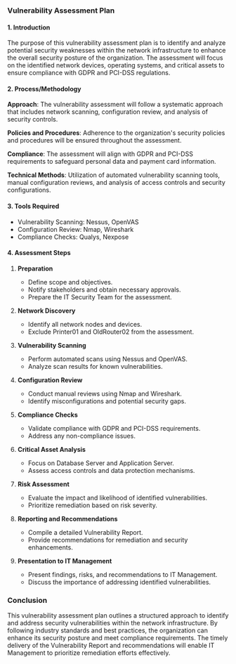### Vulnerability Assessment Plan

#### 1. Introduction
The purpose of this vulnerability assessment plan is to identify and analyze potential security weaknesses within the network infrastructure to enhance the overall security posture of the organization. The assessment will focus on the identified network devices, operating systems, and critical assets to ensure compliance with GDPR and PCI-DSS regulations.

#### 2. Process/Methodology
**Approach**: The vulnerability assessment will follow a systematic approach that includes network scanning, configuration review, and analysis of security controls.

**Policies and Procedures**: Adherence to the organization's security policies and procedures will be ensured throughout the assessment.

**Compliance**: The assessment will align with GDPR and PCI-DSS requirements to safeguard personal data and payment card information.

**Technical Methods**: Utilization of automated vulnerability scanning tools, manual configuration reviews, and analysis of access controls and security configurations.

#### 3. Tools Required
- Vulnerability Scanning: Nessus, OpenVAS
- Configuration Review: Nmap, Wireshark
- Compliance Checks: Qualys, Nexpose

#### 4. Assessment Steps
1. **Preparation**
   - Define scope and objectives.
   - Notify stakeholders and obtain necessary approvals.
   - Prepare the IT Security Team for the assessment.

2. **Network Discovery**
   - Identify all network nodes and devices.
   - Exclude Printer01 and OldRouter02 from the assessment.

3. **Vulnerability Scanning**
   - Perform automated scans using Nessus and OpenVAS.
   - Analyze scan results for known vulnerabilities.

4. **Configuration Review**
   - Conduct manual reviews using Nmap and Wireshark.
   - Identify misconfigurations and potential security gaps.

5. **Compliance Checks**
   - Validate compliance with GDPR and PCI-DSS requirements.
   - Address any non-compliance issues.

6. **Critical Asset Analysis**
   - Focus on Database Server and Application Server.
   - Assess access controls and data protection mechanisms.

7. **Risk Assessment**
   - Evaluate the impact and likelihood of identified vulnerabilities.
   - Prioritize remediation based on risk severity.

8. **Reporting and Recommendations**
   - Compile a detailed Vulnerability Report.
   - Provide recommendations for remediation and security enhancements.

9. **Presentation to IT Management**
   - Present findings, risks, and recommendations to IT Management.
   - Discuss the importance of addressing identified vulnerabilities.

### Conclusion
This vulnerability assessment plan outlines a structured approach to identify and address security vulnerabilities within the network infrastructure. By following industry standards and best practices, the organization can enhance its security posture and meet compliance requirements. The timely delivery of the Vulnerability Report and recommendations will enable IT Management to prioritize remediation efforts effectively.